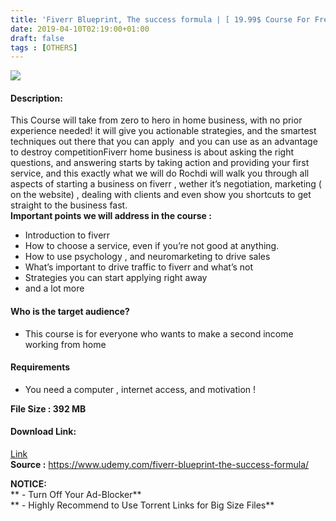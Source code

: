 ```yaml
---
title: 'Fiverr Blueprint, The success formula | [ 19.99$ Course For Free ]'
date: 2019-04-10T02:19:00+01:00
draft: false
tags : [OTHERS]
---
```


[![](https://4.bp.blogspot.com/-1FC6FCrEKF4/XK1EO-4-YdI/AAAAAAAABts/mRfmae8C-W45XIM0yUVEQHRiyNrMIQ-pQCLcBGAs/s640/Fiverr-Blueprint-The-success-formula.jpg)](https://4.bp.blogspot.com/-1FC6FCrEKF4/XK1EO-4-YdI/AAAAAAAABts/mRfmae8C-W45XIM0yUVEQHRiyNrMIQ-pQCLcBGAs/s1600/Fiverr-Blueprint-The-success-formula.jpg)

  

#### Description:

This Course will take from zero to hero in home business, with no prior experience needed! it will give you actionable strategies, and the smartest techniques out there that you can apply  and you can use as an advantage to destroy competitionFiverr home business is about asking the right questions, and answering starts by taking action and providing your first service, and this exactly what we will do Rochdi will walk you through all aspects of starting a business on fiverr , wether it’s negotiation, marketing ( on the website) , dealing with clients and even show you shortcuts to get straight to the business fast.  
**Important points we will address in the course :**  

*   Introduction to fiverr
*   How to choose a service, even if you’re not good at anything.
*   How to use psychology , and neuromarketing to drive sales
*   What’s important to drive traffic to fiverr and what’s not
*   Strategies you can start applying right away
*   and a lot more

#### Who is the target audience?

*   This course is for everyone who wants to make a second income working from home

#### Requirements

*   You need a computer , internet access, and motivation !

**File Size : 392 MB**  

#### **Download Link:**

[Link](http://crowdurl.com/FiverrBlueprinttorrent)     
**Source :** https://www.udemy.com/fiverr-blueprint-the-success-formula/  

**NOTICE:**  
** - Turn Off Your Ad-Blocker**  
** - Highly Recommend to Use Torrent Links for Big Size Files**